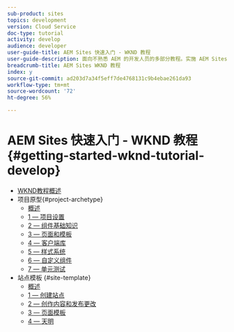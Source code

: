 ```yaml
---
sub-product: sites
topics: development
version: Cloud Service
doc-type: tutorial
activity: develop
audience: developer
user-guide-title: AEM Sites 快速入门 - WKND 教程
user-guide-description: 面向不熟悉 AEM 的开发人员的多部分教程。实施 AEM Sites，打造虚构的生活方式品牌 WKND。
breadcrumb-title: AEM Sites WKND 教程
index: y
source-git-commit: ad203d7a34f5eff7de4768131c9b4ebae261da93
workflow-type: tm+mt
source-wordcount: '72'
ht-degree: 56%

---
```



# AEM Sites 快速入门 - WKND 教程 {#getting-started-wknd-tutorial-develop}

+ [WKND教程概述](overview.md)
+ 项目原型{#project-archetype}
   + [概述](./project-archetype/overview.md)
   + [1 — 项目设置](./project-archetype/project-setup.md)
   + [2 — 组件基础知识](./project-archetype/component-basics.md)
   + [3 — 页面和模板](./project-archetype/pages-templates.md)
   + [4 — 客户端库](./project-archetype/client-side-libraries.md)
   + [5 — 样式系统](./project-archetype/style-system.md)
   + [6 — 自定义组件](./project-archetype/custom-component.md)
   + [7 — 单元测试](./project-archetype/unit-testing.md)
+ 站点模板 {#site-template}
   + [概述](./site-template/overview.md)
   + [1 — 创建站点](./site-template/create-site.md)
   + [2 — 创作内容和发布更改](./site-template/author-content-publish.md)
   + [3 — 页面模板](./site-template/page-templates.md)
   + [4 — 天明](./site-template/theming.md)
